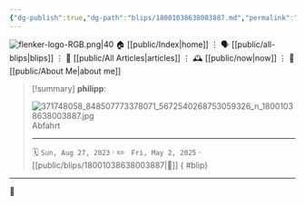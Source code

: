 ```yaml
---
{"dg-publish":true,"dg-path":"blips/18001038638003887.md","permalink":"/blips/18001038638003887/","title":"philipp on instagram @ 2023-08-27","created":"2023-08-27T09:28:00","updated":"2025-05-02T17:43:08"}
---
```



<div class="transclusion internal-embed is-loaded"><div class="markdown-embed">




![flenker-logo-RGB.png|40](/img/user/attachments/flenker-logo-RGB.png)
🏠 [[public/Index\|home]]  ⋮ 🗣️ [[public/all-blips\|blips]] ⋮  📝 [[public/All Articles\|articles]]  ⋮ 🕰️ [[public/now\|now]] ⋮ 🪪 [[public/About Me\|about me]]


</div></div>


> [!summary] **philipp**:
>
> ![371748058_848507773378071_5672540268753059326_n_18001038638003887.jpg](/img/user/attachments/371748058_848507773378071_5672540268753059326_n_18001038638003887.jpg)
> Abfahrt
> - - -
>
> 🗓️ <code>Sun, Aug 27, 2023</code>  · ✏️ <code> Fri, May 2, 2025</code>  · [[public/blips/18001038638003887\|🔗]]
{ #blip}


- - -

 👾
